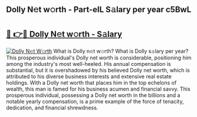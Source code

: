 ## Dolly N𝚎t w𝚘rth - Part-eIL S𝚊lary per year c5BwL

# <h2><a href="http://gc0flt6.nevu.top/?p=Dolly">🔗 👉🔴 Dolly N𝚎t w𝚘rth - S𝚊lary</a></h2>

[![Dolly N𝚎t W𝚘rth](https://i.imgur.com/Oavwk0R.jpeg)](http://gc0flt6.nevu.top/?p=Dolly)
What is Dolly n𝚎t w𝚘rth? What is Dolly s𝚊lary per year?
This prosperous individual's Dolly net worth is considerable, positioning him among the industry's most well-heeled. His annual compensation is substantial, but it is overshadowed by his believed Dolly net worth, which is attributed to his diverse business interests and extensive real estate holdings. With a Dolly net worth that places him in the top echelons of wealth, this man is famed for his business acumen and financial savvy. This prosperous individual, possessing a Dolly net worth in the billions and a notable yearly compensation, is a prime example of the force of tenacity, dedication, and financial shrewdness.
